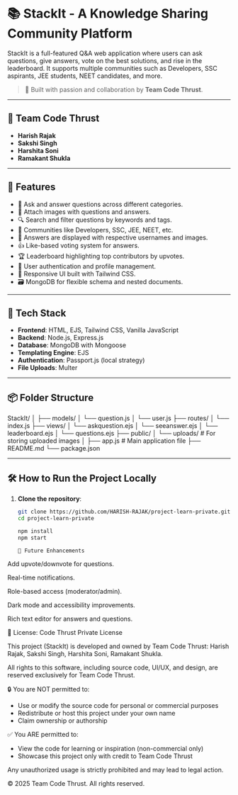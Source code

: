 # 📚 StackIt - A Knowledge Sharing Community Platform

StackIt is a full-featured Q&A web application where users can ask questions, give answers, vote on the best solutions, and rise in the leaderboard. It supports multiple communities such as Developers, SSC aspirants, JEE students, NEET candidates, and more.

> 🚀 Built with passion and collaboration by **Team Code Thrust**.

---

## 👥 Team Code Thrust
- **Harish Rajak**
- **Sakshi Singh**
- **Harshita Soni**
- **Ramakant Shukla**

---

## 🌟 Features

- 📝 Ask and answer questions across different categories.
- 📸 Attach images with questions and answers.
- 🔍 Search and filter questions by keywords and tags.
- 🧠 Communities like Developers, SSC, JEE, NEET, etc.
- 💬 Answers are displayed with respective usernames and images.
- 👍 Like-based voting system for answers.
- 🏆 Leaderboard highlighting top contributors by upvotes.
- 🔐 User authentication and profile management.
- 📱 Responsive UI built with Tailwind CSS.
- 🗃️ MongoDB for flexible schema and nested documents.

---

## 📂 Tech Stack

- **Frontend**: HTML, EJS, Tailwind CSS, Vanilla JavaScript  
- **Backend**: Node.js, Express.js  
- **Database**: MongoDB with Mongoose  
- **Templating Engine**: EJS  
- **Authentication**: Passport.js (local strategy)  
- **File Uploads**: Multer

---

## 📦 Folder Structure

StackIt/
│
├── models/
│ └── question.js
│ └── user.js
├── routes/
│ └── index.js
├── views/
│ └── askquestion.ejs
│ └── seeanswer.ejs
│ └── leaderboard.ejs
│ └── questions.ejs
├── public/
│ └── uploads/ # For storing uploaded images
│
├── app.js # Main application file
├── README.md
└── package.json



---

## 🛠️ How to Run the Project Locally

1. **Clone the repository**:
   ```bash
   git clone https://github.com/HARISH-RAJAK/project-learn-private.git
   cd project-learn-private

   npm install
   npm start

   🎯 Future Enhancements
Add upvote/downvote for questions.

Real-time notifications.

Role-based access (moderator/admin).

Dark mode and accessibility improvements.

Rich text editor for answers and questions.


📃 License: Code Thrust Private License

This project (StackIt) is developed and owned by Team Code Thrust:
Harish Rajak, Sakshi Singh, Harshita Soni, Ramakant Shukla.

All rights to this software, including source code, UI/UX, and design, are reserved exclusively for Team Code Thrust.

🔒 You are NOT permitted to:
- Use or modify the source code for personal or commercial purposes
- Redistribute or host this project under your own name
- Claim ownership or authorship

✅ You ARE permitted to:
- View the code for learning or inspiration (non-commercial only)
- Showcase this project only with credit to Team Code Thrust

Any unauthorized usage is strictly prohibited and may lead to legal action.

© 2025 Team Code Thrust. All rights reserved.



